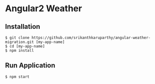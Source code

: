 Angular2 Weather
==============

Installation
--------------

    $ git clone https://github.com/srikanthkaruparthy/angular-weather-migration.git [my-app-name]
    $ cd [my-app-name]
    $ npm install

Run Application
--------------
    $ npm start